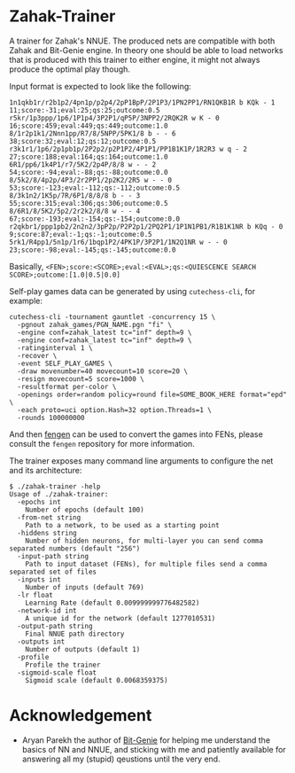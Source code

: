 # Zahak-Trainer

A trainer for Zahak's NNUE. The produced nets are compatible with both Zahak
and Bit-Genie engine. In theory one should be able to load networks that is
produced with this trainer to either engine, it might not always produce the
optimal play though.

Input format is expected to look like the following:

```
1n1qkb1r/r2b1p2/4pn1p/p2p4/2pP1BpP/2P1P3/1PN2PP1/RN1QKB1R b KQk - 1 11;score:-31;eval:25;qs:25;outcome:0.5
r5kr/1p3ppp/1p6/1P1p4/3P2P1/qP5P/3NPP2/2RQK2R w K - 0 16;score:459;eval:449;qs:449;outcome:1.0
8/1r2p1k1/2Nnn1pp/R7/8/5NPP/5PK1/8 b - - 6 38;score:32;eval:12;qs:12;outcome:0.5
r3k1r1/1p6/2p1pb1p/2P2p2/p2P1P2/4P1P1/PP1B1K1P/1R2R3 w q - 2 27;score:188;eval:164;qs:164;outcome:1.0
6R1/pp6/1k4P1/r7/5K2/2p4P/8/8 w - - 2 54;score:-94;eval:-88;qs:-88;outcome:0.0
8/5k2/8/4p2p/4P3/2r2PP1/2p2K2/2R5 w - - 0 53;score:-123;eval:-112;qs:-112;outcome:0.5
8/3k1n2/1K5p/7R/6P1/8/8/8 b - - 3 55;score:315;eval:306;qs:306;outcome:0.5
8/6R1/8/5K2/5p2/2r2k2/8/8 w - - 4 67;score:-193;eval:-154;qs:-154;outcome:0.0
r2qkbr1/ppp1pb2/2n2n2/3pP2p/P2P2p1/2PQ2P1/1P1N1PB1/R1B1K1NR b KQq - 0 9;score:87;eval:-1;qs:-1;outcome:0.5
5rk1/R4pp1/5n1p/1r6/1bqp1P2/4PK1P/3P2P1/1N2Q1NR w - - 0 23;score:-98;eval:-145;qs:-145;outcome:0.0
```

Basically, `<FEN>;score:<SCORE>;eval:<EVAL>;qs:<QUIESCENCE SEARCH SCORE>;outcome:[1.0|0.5|0.0]`

Self-play games data can be generated by using `cutechess-cli`, for example:

```
cutechess-cli -tournament gauntlet -concurrency 15 \
  -pgnout zahak_games/PGN_NAME.pgn "fi" \
  -engine conf=zahak_latest tc="inf" depth=9 \
  -engine conf=zahak_latest tc="inf" depth=9 \
  -ratinginterval 1 \
  -recover \
  -event SELF_PLAY_GAMES \
  -draw movenumber=40 movecount=10 score=20 \
  -resign movecount=5 score=1000 \
  -resultformat per-color \
  -openings order=random policy=round file=SOME_BOOK_HERE format="epd" \
  -each proto=uci option.Hash=32 option.Threads=1 \
  -rounds 100000000
```

And then [fengen](https://github.com/amanjpro/fengen) can be used to convert
the games into FENs, please consult the `fengen` repository for more
information.

The trainer exposes many command line arguments to configure the net and its
architecture:

```
$ ./zahak-trainer -help
Usage of ./zahak-trainer:
  -epochs int
    Number of epochs (default 100)
  -from-net string
    Path to a network, to be used as a starting point
  -hiddens string
    Number of hidden neurons, for multi-layer you can send comma separated numbers (default "256")
  -input-path string
    Path to input dataset (FENs), for multiple files send a comma separated set of files
  -inputs int
    Number of inputs (default 769)
  -lr float
    Learning Rate (default 0.009999999776482582)
  -network-id int
    A unique id for the network (default 1277010531)
  -output-path string
    Final NNUE path directory
  -outputs int
    Number of outputs (default 1)
  -profile
    Profile the trainer
  -sigmoid-scale float
    Sigmoid scale (default 0.0068359375)
```


# Acknowledgement

- Aryan Parekh the author of
  [Bit-Genie](https://github.com/Aryan1508/Bit-Genie) for helping me understand
  the basics of
  NN and NNUE, and sticking with me and patiently available for answering all my
  (stupid) qeustions until the very end.
